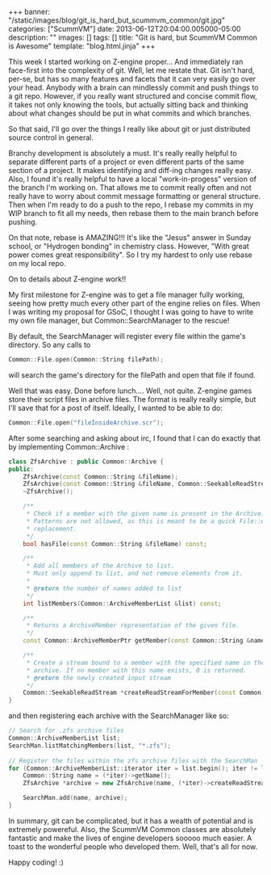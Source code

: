 +++
banner: "/static/images/blog/git_is_hard_but_scummvm_common/git.jpg"
categories: ["ScummVM"]
date: 2013-06-12T20:04:00.005000-05:00
description: ""
images: []
tags: []
title: "Git is hard, but ScummVM Common is Awesome"
template: "blog.html.jinja"
+++

This week I started working on Z-engine proper... And immediately ran face-first into the complexity of git. Well, let me restate that. Git isn't hard, per-se, but has so many features and facets that it can very easily go over your head. Anybody with a brain can mindlessly commit and push things to a git repo. However, if you really want structured and concise commit flow, it takes not only knowing the tools, but actually sitting back and thinking about what changes should be put in what commits and which branches.

So that said, I'll go over the things I really like about git or just distributed source control in general.

Branchy development is absolutely a must. It's really really helpful to separate different parts of a project or even different parts of the same section of a project. It makes identifying and diff-ing changes really easy. Also, I found it's really helpful to have a local "work-in-progess" version of the branch I'm working on. That allows me to commit really often and not really have to worry about commit message formatting or general structure. Then when I'm ready to do a push to the repo, I rebase my commits in my WIP branch to fit all my needs, then rebase them to the main branch before pushing.

On that note, rebase is AMAZING!!! It's like the "Jesus" answer in Sunday school, or "Hydrogen bonding" in chemistry class. However, "With great power comes great responsibility". So I try my hardest to only use rebase on my local repo.

On to details about Z-engine work!!

My first milestone for Z-engine was to get a file manager fully working, seeing how pretty much every other part of the engine relies on files. When I was writing my proposal for GSoC, I thought I was going to have to write my own file manager, but Common::SearchManager to the rescue!

By default, the SearchManager will register every file within the game's directory. So any calls to

```cpp
Common::File.open(Common::String filePath);
```

will search the game's directory for the filePath and open that file if found.

Well that was easy. Done before lunch.... Well, not quite. Z-engine games store their script files in archive files. The format is really really simple, but I'll save that for a post of itself. Ideally, I wanted to be able to do:

```cpp
Common::File.open("fileInsideArchive.scr");
```

After some searching and asking about irc, I found that I can do exactly that by implementing Common::Archive :

```cpp
class ZfsArchive : public Common::Archive {
public:
    ZfsArchive(const Common::String &fileName);
    ZfsArchive(const Common::String &fileName, Common::SeekableReadStream *stream);
    ~ZfsArchive();

    /**
     * Check if a member with the given name is present in the Archive.
     * Patterns are not allowed, as this is meant to be a quick File::exists()
     * replacement.
     */
    bool hasFile(const Common::String &fileName) const;

    /**
     * Add all members of the Archive to list.
     * Must only append to list, and not remove elements from it.
     *
     * @return the number of names added to list
     */
    int listMembers(Common::ArchiveMemberList &list) const;

    /**
     * Returns a ArchiveMember representation of the given file.
     */
    const Common::ArchiveMemberPtr getMember(const Common::String &name) const;

    /**
     * Create a stream bound to a member with the specified name in the
     * archive. If no member with this name exists, 0 is returned.
     * @return the newly created input stream
     */
    Common::SeekableReadStream *createReadStreamForMember(const Common::String &name) const;
}
```

and then registering each archive with the SearchManager like so:

```cpp
// Search for .zfs archive files
Common::ArchiveMemberList list;
SearchMan.listMatchingMembers(list, "*.zfs");
  
// Register the files within the zfs archive files with the SearchMan
for (Common::ArchiveMemberList::iterator iter = list.begin(); iter != list.end(); ++iter) {
    Common::String name = (*iter)->getName();
    ZfsArchive *archive = new ZfsArchive(name, (*iter)->createReadStream());

    SearchMan.add(name, archive);
}
```

In summary, git can be complicated, but it has a wealth of potential and is extremely powereful. Also, the ScummVM Common classes are absolutely fantastic and make the lives of engine developers sooooo much easier. A toast to the wonderful people who developed them. Well, that's all for now.

Happy coding! :)
